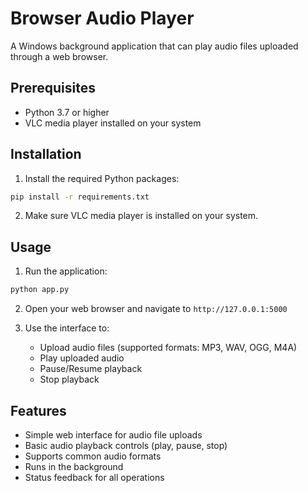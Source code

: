 # Browser Audio Player

A Windows background application that can play audio files uploaded through a web browser.

## Prerequisites

- Python 3.7 or higher
- VLC media player installed on your system

## Installation

1. Install the required Python packages:
```bash
pip install -r requirements.txt
```

2. Make sure VLC media player is installed on your system.

## Usage

1. Run the application:
```bash
python app.py
```

2. Open your web browser and navigate to `http://127.0.0.1:5000`

3. Use the interface to:
   - Upload audio files (supported formats: MP3, WAV, OGG, M4A)
   - Play uploaded audio
   - Pause/Resume playback
   - Stop playback

## Features

- Simple web interface for audio file uploads
- Basic audio playback controls (play, pause, stop)
- Supports common audio formats
- Runs in the background
- Status feedback for all operations
